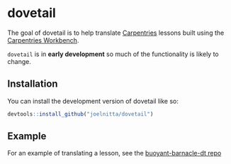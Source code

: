 
<!-- README.md is generated from README.Rmd. Please edit that file -->

# dovetail

<!-- badges: start -->
<!-- badges: end -->

The goal of dovetail is to help translate
[Carpentries](https://carpentries.org/) lessons built using the
[Carpentries Workbench](https://carpentries.github.io/sandpaper/).

`dovetail` is in **early development** so much of the functionality is
likely to change.

## Installation

You can install the development version of dovetail like so:

``` r
devtools::install_github("joelnitta/dovetail")
```

## Example

For an example of translating a lesson, see the [buoyant-barnacle-dt
repo](https://github.com/joelnitta/buoyant-barnacle-dt)
